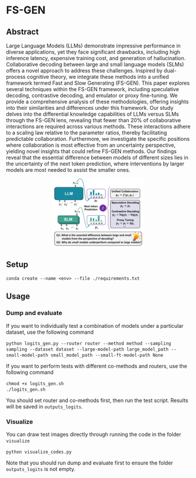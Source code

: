 # FS-GEN
## Abstract
Large Language Models (LLMs) demonstrate impressive performance in diverse applications, yet they face significant drawbacks, including high inference latency, expensive training cost, and generation of hallucination. Collaborative decoding between large and small language models (SLMs) offers a novel approach to address these challenges. Inspired by dual-process cognitive theory, we integrate these methods into a unified framework termed Fast and Slow Generating (FS-GEN). This paper explores several techniques within the FS-GEN framework, including speculative decoding, contrastive decoding, and emulator or proxy fine-tuning. We provide a comprehensive analysis of these methodologies, offering insights into their similarities and differences under this framework. Our study delves into the differential knowledge capabilities of LLMs versus SLMs through the FS-GEN lens, revealing that fewer than 20\% of collaborative interactions are required across various methods. These interactions adhere to a scaling law relative to the parameter ratios, thereby facilitating predictable collaboration. Furthermore, we investigate the specific positions where collaboration is most effective from an uncertainty perspective, yielding novel insights that could refine FS-GEN methods. Our findings reveal that the essential difference between models of different sizes lies in the uncertainty of the next token prediction, where interventions by larger models are most needed to assist the smaller ones.


<div align="center">
    <a href="./">
        <img src="./data/intro.png" width="50%"/>
    </a>
</div>


## Setup
```shell
conda create --name <env> --file ./requirements.txt
```

## Usage

### Dump and evaluate
If you want to individually test a combination of models under a particular dataset, use the following command
```shell
python logits_gen.py --router router --method method --sampling sampling --dataset dataset --large-model-path large_model_path --small-model-path small_model_path --small-ft-model-path None
```

If you want to perform tests with different co-methods and routers, use the following command

```shell
chmod +x logits_gen.sh
./logits_gen.sh
```
You should set router and co-methods first, then run the test script. Results will be saved in ```outputs_logits```.



### Visualize
You can draw test images directly through running the code in the folder ```visualize```
```shell
python visualize_codes.py
```
Note that you should run dump and evaluate first to ensure the folder ```outputs_logits``` is not empty.

